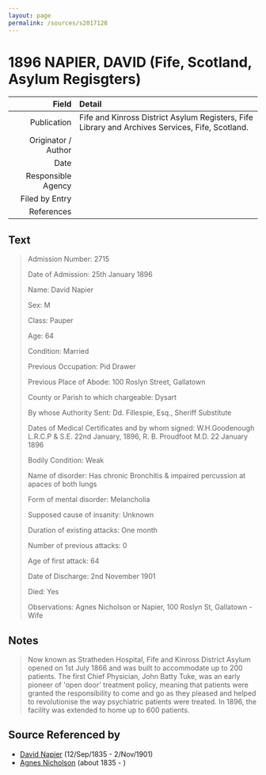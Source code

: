 ```yaml
---
layout: page
permalink: /sources/s2017128
---
```


# 1896 NAPIER, DAVID (Fife, Scotland, Asylum Regisgters)

Field | Detail
---:|:---
Publication | Fife and Kinross District Asylum Registers, Fife Library and Archives Services, Fife, Scotland.
Originator / Author | 
Date | 
Responsible Agency | 
Filed by Entry | 
References | 

## Text

> Admission Number: 2715
>
> Date of Admission: 25th January 1896
>
> Name: David Napier
>
> Sex: M
>
> Class: Pauper
>
> Age: 64
>
> Condition: Married
>
> Previous Occupation: Pid Drawer
>
> Previous Place of Abode: 100 Roslyn Street, Gallatown
>
> County or Parish to which chargeable: Dysart
>
> By whose Authority Sent: Dd. Fillespie, Esq., Sheriff Substitute
>
> Dates of Medical Certificates and by whom signed: W.H.Goodenough L.R.C.P & S.E. 22nd January, 1896, R. B. Proudfoot M.D. 22 January 1896
>
> Bodily Condition: Weak
>
> Name of disorder: Has chronic Bronchitis & impaired percussion at apaces of both lungs
>
> Form of mental disorder: Melancholia
>
> Supposed cause of insanity: Unknown
>
> Duration of existing attacks: One month
>
> Number of previous attacks: 0
>
> Age of first attack: 64
>
> Date of Discharge: 2nd November 1901
>
> Died: Yes
>
> Observations: Agnes Nicholson or Napier, 100 Roslyn St, Gallatown - Wife
>

## Notes

> Now known as Stratheden Hospital, Fife and Kinross District Asylum opened on 1st July 1866 and was built to accommodate up to 200 patients. The first Chief Physician, John Batty Tuke, was an early pioneer of 'open door' treatment policy, meaning that patients were granted the responsibility to come and go as they pleased and helped to revolutionise the way psychiatric patients were treated. In 1896, the facility was extended to home up to 600 patients.
>


## Source Referenced by

* [David Napier](../people/@41697732@-david-napier-b1835-9-12-d1901-11-2.md) (12/Sep/1835 - 2/Nov/1901)
* [Agnes Nicholson](../people/@65182613@-agnes-nicholson-b1835-d.md) (about 1835 - )
